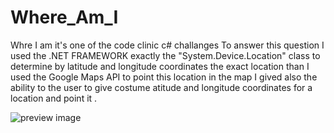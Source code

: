 # Where_Am_I

Whre I am it's one of the code clinic c# challanges
To answer this question I used the .NET FRAMEWORK exactly the "System.Device.Location" class to  determine by latitude and longitude coordinates the exact location 
than I used the Google Maps API to point this location in the map 
I gived also the ability to the user to give costume atitude and longitude coordinates for a location and point it .


![preview image](https://github.com/abderrazzaq-laanoui/Where_Am_I/edit/master/preview.png?raw=true)


